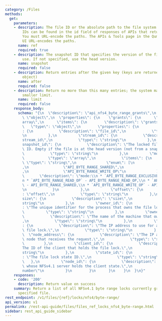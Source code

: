 ```yaml
---
category: /Files
methods:
  get:
    parameters:
    - description: The file ID or the absolute path to the file system object. File
        IDs can be found in the id field of responses of APIs that return file attributes.
        You must URL-encode the paths. The APIs & Tools page in the Qumulo Core Web
        UI URL-encodes the paths.
      name: ref
      required: true
    - description: The snapshot ID that specifies the version of the filesystem to
        use. If not specified, use the head version.
      name: snapshot
      required: false
    - description: Return entries after the given key (keys are returned in the paging
        object)
      name: after
      required: false
    - description: Return no more than this many entries; the system may choose a
        smaller limit.
      name: limit
      required: false
    response_body:
      schema: "{\n  \"description\": \"api_nfs4_byte_range_grants\",\n  \"type\":\
        \ \"object\",\n  \"properties\": {\n    \"grants\": {\n      \"type\": \"\
        array\",\n      \"items\": {\n        \"description\": \"grants\",\n     \
        \   \"type\": \"object\",\n        \"properties\": {\n          \"file_id\"\
        : {\n            \"description\": \"file_id\",\n            \"type\": \"string\"\
        \n          },\n          \"stream_id\": {\n            \"description\": \"\
        stream_id\",\n            \"type\": \"string\"\n          },\n          \"\
        snapshot_id\": {\n            \"description\": \"The locked file's snapshot\
        \ ID. Empty if the file is at the head version (not from a snapshot).\",\n\
        \            \"type\": \"string\"\n          },\n          \"mode\": {\n \
        \           \"type\": \"array\",\n            \"items\": {\n             \
        \ \"type\": \"string\",\n              \"enum\": [\n                \"API_BYTE_RANGE_EXCLUSIVE\"\
        ,\n                \"API_BYTE_RANGE_SHARED\",\n                \"API_BYTE_RANGE_READ_OP\"\
        ,\n                \"API_BYTE_RANGE_WRITE_OP\"\n              ],\n       \
        \       \"description\": \"mode:\\n * `API_BYTE_RANGE_EXCLUSIVE` - API_BYTE_RANGE_EXCLUSIVE,\\\
        n * `API_BYTE_RANGE_READ_OP` - API_BYTE_RANGE_READ_OP,\\n * `API_BYTE_RANGE_SHARED`\
        \ - API_BYTE_RANGE_SHARED,\\n * `API_BYTE_RANGE_WRITE_OP` - API_BYTE_RANGE_WRITE_OP\"\
        \n            }\n          },\n          \"offset\": {\n            \"description\"\
        : \"offset\",\n            \"type\": \"string\"\n          },\n          \"\
        size\": {\n            \"description\": \"size\",\n            \"type\": \"\
        string\"\n          },\n          \"owner_id\": {\n            \"description\"\
        : \"The unique identifier for the process that owns the file lock.\",\n  \
        \          \"type\": \"string\"\n          },\n          \"owner_name\": {\n\
        \            \"description\": \"The name of the machine that owns the lock.\"\
        ,\n            \"type\": \"string\"\n          },\n          \"owner_address\"\
        : {\n            \"description\": \"The IP address to use for acquiring the\
        \ file lock.\",\n            \"type\": \"string\"\n          },\n        \
        \  \"node_address\": {\n            \"description\": \"The IP address of the\
        \ node that receives the request.\",\n            \"type\": \"string\"\n \
        \         },\n          \"client_id\": {\n            \"description\": \"\
        The ID of the client that holds the file lock.\",\n            \"type\": \"\
        string\"\n          },\n          \"state_id\": {\n            \"description\"\
        : \"The file lock state ID.\",\n            \"type\": \"string\"\n       \
        \   },\n          \"node_id\": {\n            \"description\": \"The node\
        \ whose NFSv4.1 server holds the client state.\",\n            \"type\": \"\
        number\"\n          }\n        }\n      }\n    }\n  }\n}"
    responses:
    - code: '200'
      description: Return value on success
    summary: Return a list of all NFSv4.1 byte range locks currently granted on the
      specified file.
rest_endpoint: /v1/files/{ref}/locks/nfs4/byte-range/
api_version: v1
permalink: /rest-api-guide/files/files_ref_locks_nfs4_byte-range.html
sidebar: rest_api_guide_sidebar
---
```

